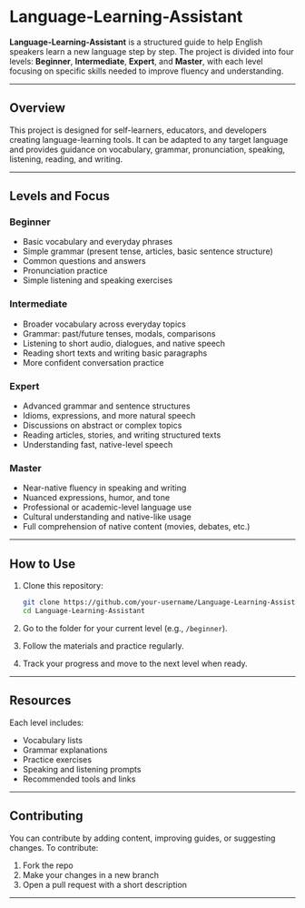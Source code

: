 # Language-Learning-Assistant

**Language-Learning-Assistant** is a structured guide to help English speakers learn a new language step by step. The project is divided into four levels: **Beginner**, **Intermediate**, **Expert**, and **Master**, with each level focusing on specific skills needed to improve fluency and understanding.

---

## Overview

This project is designed for self-learners, educators, and developers creating language-learning tools. It can be adapted to any target language and provides guidance on vocabulary, grammar, pronunciation, speaking, listening, reading, and writing.

---

## Levels and Focus

### Beginner
- Basic vocabulary and everyday phrases  
- Simple grammar (present tense, articles, basic sentence structure)  
- Common questions and answers  
- Pronunciation practice  
- Simple listening and speaking exercises

### Intermediate
- Broader vocabulary across everyday topics  
- Grammar: past/future tenses, modals, comparisons  
- Listening to short audio, dialogues, and native speech  
- Reading short texts and writing basic paragraphs  
- More confident conversation practice

### Expert
- Advanced grammar and sentence structures  
- Idioms, expressions, and more natural speech  
- Discussions on abstract or complex topics  
- Reading articles, stories, and writing structured texts  
- Understanding fast, native-level speech

### Master
- Near-native fluency in speaking and writing  
- Nuanced expressions, humor, and tone  
- Professional or academic-level language use  
- Cultural understanding and native-like usage  
- Full comprehension of native content (movies, debates, etc.)

---

## How to Use

1. Clone this repository:
   ```bash
   git clone https://github.com/your-username/Language-Learning-Assistant.git
   cd Language-Learning-Assistant
   ```

2. Go to the folder for your current level (e.g., `/beginner`).

3. Follow the materials and practice regularly.

4. Track your progress and move to the next level when ready.

---

## Resources

Each level includes:
- Vocabulary lists  
- Grammar explanations  
- Practice exercises  
- Speaking and listening prompts  
- Recommended tools and links

---

## Contributing

You can contribute by adding content, improving guides, or suggesting changes. To contribute:

1. Fork the repo  
2. Make your changes in a new branch  
3. Open a pull request with a short description

---
